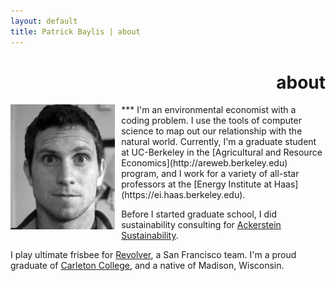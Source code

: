 ```yaml
---
layout: default
title: Patrick Baylis | about
---
```

<h1 align="right">about</h1>
***
<img src="images/pbaylis_head_bw.jpg" alt="headshot" height="200px" class="shadow" style="float:left; margin:0 10px 10px 0;" />
I'm an environmental economist with a coding problem. I use the tools of computer science to map out our relationship with the natural world. Currently, I'm a graduate student at UC-Berkeley in the [Agricultural and Resource Economics](http://areweb.berkeley.edu) program, and I work for a variety of all-star professors at the [Energy Institute at Haas](https://ei.haas.berkeley.edu). 

Before I started graduate school, I did sustainability consulting for [Ackerstein Sustainability](http://www.ackersteinsustainability.com). 

I play ultimate frisbee for [Revolver](http://www.revolverultimate.com), a San Francisco team. I'm a proud graduate of [Carleton College](http://www.carleton.edu), and a native of Madison, Wisconsin.